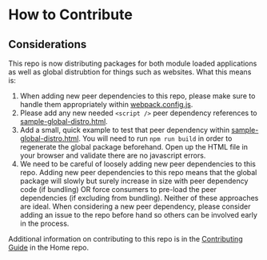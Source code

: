 # How to Contribute

## Considerations
This repo is now distributing packages for both module loaded applications as well as global distrubtion for things such as websites.  What this means is:

1.  When adding new peer dependencies to this repo, please make sure to handle them appropriately within [webpack.config.js](./webpack.config.js).
2.  Please add any new needed `<script />` peer dependency references to  [sample-global-distro.html](./sample-global-distro.html).
3.  Add a small, quick example to test that peer dependency within [sample-global-distro.html](./sample-global-distro.html).  You will need to run `npm run build` in order to regenerate the global package beforehand.  Open up the HTML file in your browser and validate there are no javascript errors.
4.  We need to be careful of loosely adding new peer dependencies to this repo.  Adding new peer dependencies to this repo means that the global package will slowly but surely increase in size with peer dependency code (if bundling) OR force consumers to pre-load the peer dependencies (if excluding from bundling).  Neither of these approaches are ideal.  When considering a new peer dependency, please consider adding an issue to the repo before hand so others can be involved early in the process.

Additional information on contributing to this repo is in the [Contributing Guide](https://github.com/AndcultureCode/AndcultureCode/blob/master/CONTRIBUTING.md) in the Home repo.